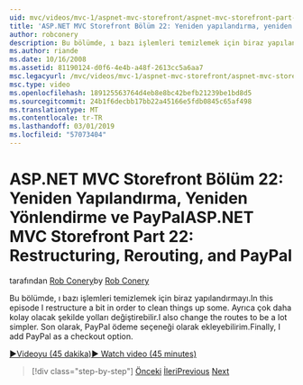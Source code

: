 ```yaml
---
uid: mvc/videos/mvc-1/aspnet-mvc-storefront/aspnet-mvc-storefront-part-22-restructuring-rerouting-and-paypal
title: 'ASP.NET MVC Storefront Bölüm 22: Yeniden yapılandırma, yeniden yönlendirme ve PayPal | Microsoft Docs'
author: robconery
description: Bu bölümde, ı bazı işlemleri temizlemek için biraz yapılandırmayı. Ayrıca çok daha kolay olacak şekilde yolları değiştirebilir. Son olarak, PayPal bir kullanıma alma Seçe ekleyebilirim...
ms.author: riande
ms.date: 10/16/2008
ms.assetid: 81190124-d0f6-4e4b-a48f-2613cc5a6aa7
msc.legacyurl: /mvc/videos/mvc-1/aspnet-mvc-storefront/aspnet-mvc-storefront-part-22-restructuring-rerouting-and-paypal
msc.type: video
ms.openlocfilehash: 189125563764d4eb8e8bc42befb21239be1bd8d5
ms.sourcegitcommit: 24b1f6decbb17bb22a45166e5fdb0845c65af498
ms.translationtype: MT
ms.contentlocale: tr-TR
ms.lasthandoff: 03/01/2019
ms.locfileid: "57073404"
---
```

<a name="aspnet-mvc-storefront-part-22-restructuring-rerouting-and-paypal"></a><span data-ttu-id="a0bc8-105">ASP.NET MVC Storefront Bölüm 22: Yeniden Yapılandırma, Yeniden Yönlendirme ve PayPal</span><span class="sxs-lookup"><span data-stu-id="a0bc8-105">ASP.NET MVC Storefront Part 22: Restructuring, Rerouting, and PayPal</span></span>
====================
<span data-ttu-id="a0bc8-106">tarafından [Rob Conery](https://github.com/robconery)</span><span class="sxs-lookup"><span data-stu-id="a0bc8-106">by [Rob Conery](https://github.com/robconery)</span></span>

<span data-ttu-id="a0bc8-107">Bu bölümde, ı bazı işlemleri temizlemek için biraz yapılandırmayı.</span><span class="sxs-lookup"><span data-stu-id="a0bc8-107">In this episode I restructure a bit in order to clean things up some.</span></span> <span data-ttu-id="a0bc8-108">Ayrıca çok daha kolay olacak şekilde yolları değiştirebilir.</span><span class="sxs-lookup"><span data-stu-id="a0bc8-108">I also change the routes to be a lot simpler.</span></span> <span data-ttu-id="a0bc8-109">Son olarak, PayPal ödeme seçeneği olarak ekleyebilirim.</span><span class="sxs-lookup"><span data-stu-id="a0bc8-109">Finally, I add PayPal as a checkout option.</span></span>

[<span data-ttu-id="a0bc8-110">&#9654;Videoyu (45 dakika)</span><span class="sxs-lookup"><span data-stu-id="a0bc8-110">&#9654; Watch video (45 minutes)</span></span>](https://channel9.msdn.com/Blogs/ASP-NET-Site-Videos/aspnet-mvc-storefront-part-22-restructuring-rerouting-and-paypal)

> [!div class="step-by-step"]
> <span data-ttu-id="a0bc8-111">[Önceki](aspnet-mvc-storefront-part-21-order-manager-and-personalization.md)
> [İleri](aspnet-mvc-storefront-part-23-getting-started-with-domain-driven-design.md)</span><span class="sxs-lookup"><span data-stu-id="a0bc8-111">[Previous](aspnet-mvc-storefront-part-21-order-manager-and-personalization.md)
[Next](aspnet-mvc-storefront-part-23-getting-started-with-domain-driven-design.md)</span></span>
